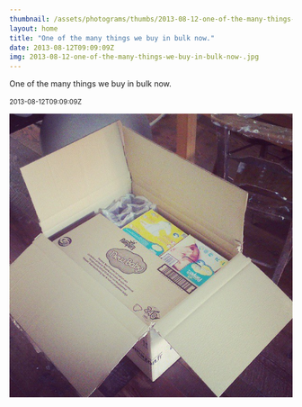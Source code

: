 ```yaml
---
thumbnail: /assets/photograms/thumbs/2013-08-12-one-of-the-many-things-we-buy-in-bulk-now-.jpg
layout: home
title: "One of the many things we buy in bulk now."
date: 2013-08-12T09:09:09Z
img: 2013-08-12-one-of-the-many-things-we-buy-in-bulk-now-.jpg
---
```


One of the many things we buy in bulk now.

<small>2013-08-12T09:09:09Z</small>

![One of the many things we buy in bulk now.](2013-08-12-one-of-the-many-things-we-buy-in-bulk-now-.jpg)
